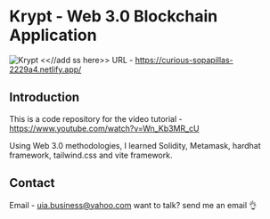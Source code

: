 # Krypt - Web 3.0 Blockchain Application
![Krypt](https://i.ibb.co/DVF4tNW/image.png)
<<//add ss here>>
URL - https://curious-sopapillas-2229a4.netlify.app/ 

## Introduction
This is a code repository for the video tutorial - https://www.youtube.com/watch?v=Wn_Kb3MR_cU 

Using Web 3.0 methodologies, I learned Solidity, Metamask, hardhat framework, tailwind.css and vite framework. 

## Contact
Email - uia.business@yahoo.com 
want to talk? send me an email 👌
